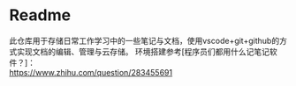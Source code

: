 # Readme
此仓库用于存储日常工作学习中的一些笔记与文档，使用vscode+git+github的方式实现文档的编辑、管理与云存储。
环境搭建参考[程序员们都用什么记笔记软件？]：<br>
<https://www.zhihu.com/question/283455691>